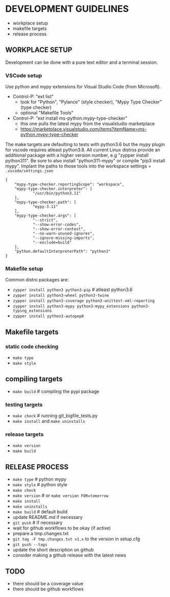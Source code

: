 # DEVELOPMENT GUIDELINES

* workplace setup
* makefile targets
* release process

## WORKPLACE SETUP

Development can be done with a pure text editor and a terminal session.

### VSCode setup

Use python and mypy extensions for Visual Studio Code (from Microsoft).

* Control-P: "ext list"
  * look for "Python", "Pylance" (style checker), "Mypy Type Checker" (type checker)
  * optional "Makefile Tools"
* Control-P: "ext install ms-python.mypy-type-checker"
  * this one pulls the latest mypy from the visualstudio marketplace
  * https://marketplace.visualstudio.com/items?itemName=ms-python.mypy-type-checker

The make targets are defaulting to tests with python3.6 but the mypy plugin
for vscode requires atleast python3.8. All current Linux distros provide an
additional package with a higher version number, e.g "zypper install python311".
Be sure to also install "python311-mypy" or compile "pip3 install mypy". 
Implant the paths to those tools into the workspace settings = `.vscode/settings.json`

    {
        "mypy-type-checker.reportingScope": "workspace",
        "mypy-type-checker.interpreter": [
                "/usr/bin/python3.11"
        ],
        "mypy-type-checker.path": [
                "mypy-3.11"
        ],
        "mypy-type-checker.args": [
                "--strict",
                "--show-error-codes",
                "--show-error-context",
                "--no-warn-unused-ignores",
                "--ignore-missing-imports",
                "--exclude=build"
        ],
        "python.defaultInterpreterPath": "python3"
    }

### Makefile setup

Common distro packages are:
* `zypper install python3 python3-pip` # atleast python3.6
* `zypper install python3-wheel python3-twine`
* `zypper install python3-coverage python3-unittest-xml-reporting`
* `zypper install python3-mypy python3-mypy_extensions python3-typing_extensions`
* `zypper install python3-autopep8`

## Makefile targets

### static code checking

* `make type`
* `make style`

## compiling targets

* `make build` # compiling the pypi package

### testing targets

* `make check` # running git_bigfile_tests.py 
* `make install` and `make uninstalls`

### release targets

* `make version`
* `make build`

## RELEASE PROCESS

* `make type`   # python mypy
* `make style`  # python style
* `make check`
* `make version` # or `make version FOR=tomorrow`
* `make install` 
* `make uninstalls`
* `make build` # default build
* update README.md if necessary
* `git push` # if necessary
* wait for github workflows to be okay (if active)
* prepare a tmp.changes.txt 
* `git tag -F tmp.changes.txt v1.x` to the version in setup.cfg
* `git push --tags`
* update the short description on github
* consider making a github release with the latest news

## TODO

* there should be a coverage value 
* there should be github workflows

